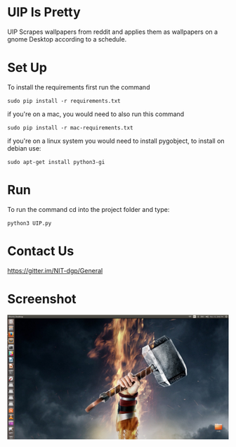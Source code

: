 UIP Is Pretty
=============

UIP Scrapes wallpapers from reddit and applies them as wallpapers on a
gnome Desktop according to a schedule.

Set Up
======

To install the requirements first run the command

```
sudo pip install -r requirements.txt
```
if you're on a mac, you would need to also run this command
```
sudo pip install -r mac-requirements.txt
```
if you're on a linux system you would need to install
pygobject, to install on debian use:
```
sudo apt-get install python3-gi
```

Run
===

To run the command cd into the project folder and type:

```
python3 UIP.py
```
Contact Us
==========
https://gitter.im/NIT-dgp/General


Screenshot
==========
![alt text](examples/UIP_screenshot.png)
